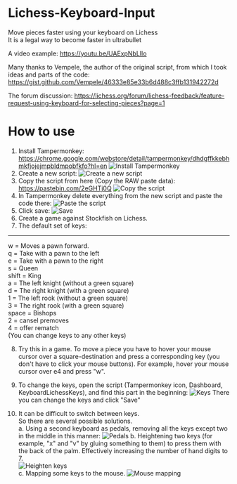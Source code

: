 # Lichess-Keyboard-Input
Move pieces faster using your keyboard on Lichess <br />
It is a legal way to become faster in ultrabullet

A video example: https://youtu.be/UAExpNbLlIo

Many thanks to Vempele, the author of the original script, from which I took ideas and parts of the code: https://gist.github.com/Vempele/46333e85e33b6d488c3ffb131942272d

The forum discussion: https://lichess.org/forum/lichess-feedback/feature-request-using-keyboard-for-selecting-pieces?page=1

# How to use
1. Install Tampermonkey: https://chrome.google.com/webstore/detail/tampermonkey/dhdgffkkebhmkfjojejmpbldmpobfkfo?hl=en ![Install Tampermonkey](https://i.snag.gy/0WiDQN.jpg)
2. Create a new script: ![Create a new script](https://i.snag.gy/J8uvQD.jpg)
3. Copy the script from here (Copy the RAW paste data): https://pastebin.com/2eGHTj0Q ![Copy the script](https://i.snag.gy/1EzYOC.jpg)
4. In Tampermonkey delete everything from the new script and paste the code there: ![Paste the script](https://i.snag.gy/3l5fso.jpg)
5. Click save: ![Save](https://i.snag.gy/4TJ6QS.jpg)
6. Create a game against Stockfish on Lichess. 
7. The default set of keys:
___________________________
w     = Moves a pawn forward. <br />
q     = Take with a pawn to the left <br />
e     = Take with a pawn to the right <br />
s     = Queen <br />
shift = King <br />
a     = The left knight (without a green square) <br />
d     = The right knight (with a green square) <br />
1     = The left rook (without a green square) <br />
3     = The right rook (with a green square) <br />
space = Bishops <br />
2     = cansel premoves <br />
4     = offer rematch <br />
(You can change keys to any other keys) <br />

8. Try this in a game. To move a piece you have to hover your mouse cursor over a square-destination and press a corresponding key (you don't have to click your mouse buttons). For example, hover your mouse cursor over e4 and press "w". 

9. To change the keys, open the script (Tampermonkey icon, Dashboard, KeyboardLichessKeys), and find this part in the beginning: 
![Keys](https://i.snag.gy/admb3S.jpg)
There you can change the keys and click "Save"

10. It can be difficult to switch between keys. <br />
So there are several possible solutions. <br />
a. Using a second keyboard as pedals, removing all the keys except two in the middle in this manner: ![Pedals](https://i2.wp.com/www.synthtopia.com/wp-content/uploads/2018/10/usb-foot-switch-computer-keyboard-e1539127171568.jpg)
b. Heightening two keys (for example, "x" and "v" by gluing something to them) to press them with the back of the palm. Effectively increasing the number of hand digits to 7. <br />
![Heighten keys](https://images-ext-1.discordapp.net/external/u-oklikkCcNSY7SA9554cHD-DKTE_TxMH_g3OVTgxwQ/https/cdn.theatlantic.com/assets/media/img/mt/2018/06/AP_99032503212/lead_720_405.jpg?width=600&height=338) <br />
c. Mapping some keys to the mouse. ![Mouse mapping](https://i.ytimg.com/vi/duKTSAMomo4/maxresdefault.jpg)
